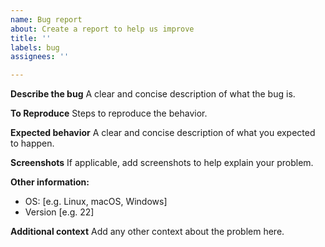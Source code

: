 ```yaml
---
name: Bug report
about: Create a report to help us improve
title: ''
labels: bug
assignees: ''

---
```


**Describe the bug**
A clear and concise description of what the bug is.

**To Reproduce**
Steps to reproduce the behavior.

**Expected behavior**
A clear and concise description of what you expected to happen.

**Screenshots**
If applicable, add screenshots to help explain your problem.

**Other information:**
 - OS: [e.g. Linux, macOS, Windows]
 - Version [e.g. 22]

**Additional context**
Add any other context about the problem here.
